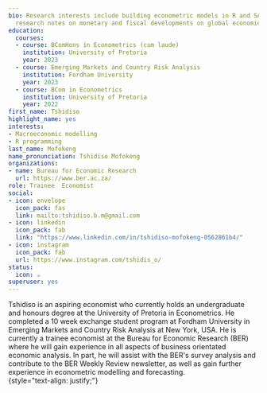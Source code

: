 ```yaml
---
bio: Research interests include building econometric models in R and SAS as well short
  research notes on monetary and fiscal developments on global economies.
education:
  courses:
  - course: BComHons in Econometrics (cum laude)
    institution: University of Pretoria
    year: 2023
  - course: Emerging Markets and Country Risk Analysis
    institution: Fordham University
    year: 2023
  - course: BCom in Econometrics
    institution: University of Pretoria
    year: 2022
first_name: Tshidiso
highlight_name: yes
interests:
- Macroeconomic modelling
- R programming
last_name: Mofokeng
name_pronunciation: Tshidiso Mofokeng
organizations:
- name: Bureau for Economic Research
  url: https://www.ber.ac.za/
role: Trainee  Economist
social:
- icon: envelope
  icon_pack: fas
  link: mailto:tshidiso.b.m@gmail.com
- icon: linkedin
  icon_pack: fab
  link: "https://www.linkedin.com/in/tshidiso-mofokeng-0562861b4/"
- icon: instagram
  icon_pack: fab
  url: https://www.instagram.com/tshidis_o/
status:
  icon: ☕️
superuser: yes
---
```


Tshidiso is an aspiring economist who currently holds an undergraduate and honours degree at the University of Pretoria in Econometrics. He completed a 10 week exchange student program at Fordham University in Emerging Markets and Country Risk Analysis at New York, USA. He is currently a trainee economist at the Bureau for Economic Research (BER) where he will gain experience in all aspects of business orientated economic analysis. In part, he will assist with the BER's survey analysis and contribute to the BER Weekly Review newsletter, as well as gain further experience in econometric modelling and forecasting.  
{style="text-align: justify;"}
